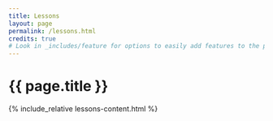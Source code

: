 ```yaml
---
title: Lessons
layout: page
permalink: /lessons.html
credits: true
# Look in _includes/feature for options to easily add features to the page
---
```


# {{ page.title }}

<div class="container">

{% include_relative lessons-content.html %}

</div>
